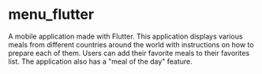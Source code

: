 # menu_flutter

A mobile application made with Flutter. This application displays various meals from different countries around the world with instructions on how to prepare each of them. Users can add their favorite meals to their favorites list. The application also has a "meal of the day" feature.
